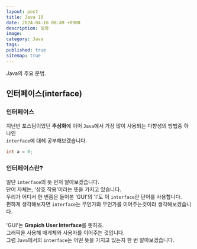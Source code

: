 ```yaml
---
layout: post
title: Java 10
date: 2024-04-16 08:49 +0900
description: 설명
image:
category: Java
tags:
published: true
sitemap: true
---
```

Java의 주요 문법.

## 인터페이스(interface)

### 인터페이스
지난번 포스팅이었던 **추상화**에 이어 `Java`에서 가장 많이 사용되는 다향성의 방법중 하나인   
 `interface`에 대헤 공부해보겠습니다.   

```java
int a = 0; 
```

### 인터페이스란?
일단 `interface`의 뜻 먼저 알아보겠습니다.   
단어 자체는, '상호 작용'이라는 뜻을 가지고 있습니다.   
우리가 어디서 한 번쯤은 들어본 'GUI'의 'I'도 이 `interface`란 단어를 사용합니다.   
편하게 생각해보자면 `interface`는 무언가와 무언가를 이어주는것이라 생각해보겠습니다.   
<br/>
'GUI'는 **Grapich User Interface**를 뜻하죠.   
그래픽을 사용해 매게체와 사용자를 이어주는 것입니다.   
그럼 `Java`에서의 `interface`는 어떤 뜻을 가지고 있는지 한 번 알아보겠습니다.   